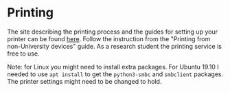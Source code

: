# Printing

The site describing the printing process and the guides for setting up your
printer can be found [here](https://intranet.cranfield.ac.uk/it/Pages/Printing.aspx).
Follow the instruction from the "Printing from non-University devices" guide.
As a research student the printing service is free to use.


Note: for Linux you might need to install extra packages. For Ubuntu 19.10 I
needed to use `apt install` to get the `python3-smbc` and `smbclient` packages.
The printer settings might need to be changed to hold.
